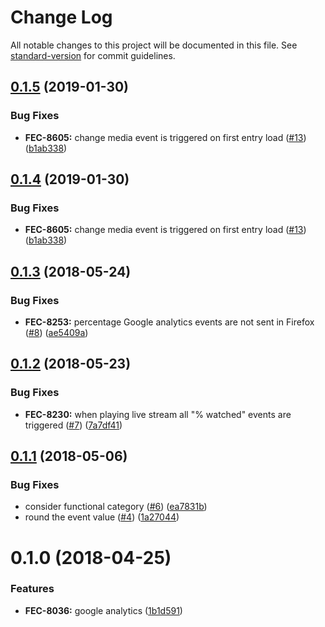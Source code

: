 # Change Log

All notable changes to this project will be documented in this file. See [standard-version](https://github.com/conventional-changelog/standard-version) for commit guidelines.

<a name="0.1.5"></a>
## [0.1.5](https://github.com/kaltura/playkit-js-google-analytics/compare/v0.1.3...v0.1.5) (2019-01-30)


### Bug Fixes

* **FEC-8605:** change media event is triggered on first entry load ([#13](https://github.com/kaltura/playkit-js-google-analytics/issues/13)) ([b1ab338](https://github.com/kaltura/playkit-js-google-analytics/commit/b1ab338))



<a name="0.1.4"></a>
## [0.1.4](https://github.com/kaltura/playkit-js-google-analytics/compare/v0.1.3...v0.1.4) (2019-01-30)


### Bug Fixes

* **FEC-8605:** change media event is triggered on first entry load ([#13](https://github.com/kaltura/playkit-js-google-analytics/issues/13)) ([b1ab338](https://github.com/kaltura/playkit-js-google-analytics/commit/b1ab338))



<a name="0.1.3"></a>
## [0.1.3](https://github.com/kaltura/playkit-js-google-analytics/compare/v0.1.2...v0.1.3) (2018-05-24)


### Bug Fixes

* **FEC-8253:** percentage Google analytics events are not sent in Firefox ([#8](https://github.com/kaltura/playkit-js-google-analytics/issues/8)) ([ae5409a](https://github.com/kaltura/playkit-js-google-analytics/commit/ae5409a))



<a name="0.1.2"></a>
## [0.1.2](https://github.com/kaltura/playkit-js-google-analytics/compare/v0.1.1...v0.1.2) (2018-05-23)


### Bug Fixes

* **FEC-8230:** when playing live stream all "% watched" events are triggered ([#7](https://github.com/kaltura/playkit-js-google-analytics/issues/7)) ([7a7df41](https://github.com/kaltura/playkit-js-google-analytics/commit/7a7df41))



<a name="0.1.1"></a>
## [0.1.1](https://github.com/kaltura/playkit-js-google-analytics/compare/v0.1.0...v0.1.1) (2018-05-06)


### Bug Fixes

* consider functional category ([#6](https://github.com/kaltura/playkit-js-google-analytics/issues/6)) ([ea7831b](https://github.com/kaltura/playkit-js-google-analytics/commit/ea7831b))
* round the event value ([#4](https://github.com/kaltura/playkit-js-google-analytics/issues/4)) ([1a27044](https://github.com/kaltura/playkit-js-google-analytics/commit/1a27044))



<a name="0.1.0"></a>
# 0.1.0 (2018-04-25)


### Features

* **FEC-8036:** google analytics ([1b1d591](https://github.com/kaltura/playkit-js-google-analytics/commit/1b1d591))
